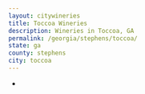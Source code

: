 ```yaml
---
layout: citywineries
title: Toccoa Wineries
description: Wineries in Toccoa, GA
permalink: /georgia/stephens/toccoa/
state: ga
county: stephens
city: toccoa
---
```

-
